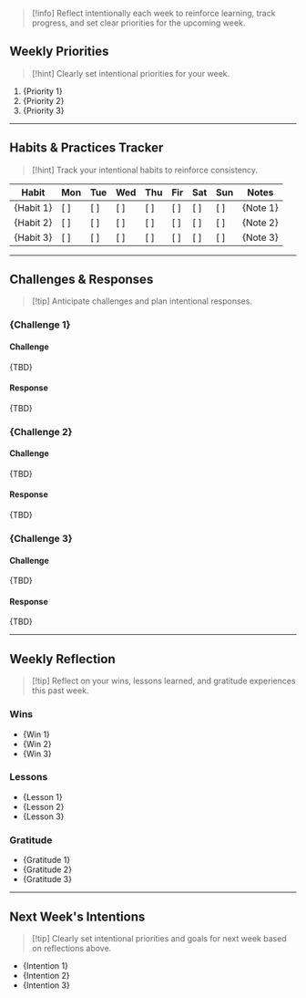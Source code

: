 > [!info] Reflect intentionally each week to reinforce learning, track progress, and set clear priorities for the upcoming week.

## Weekly Priorities

> [!hint] Clearly set intentional priorities for your week.

1. {Priority 1}
2. {Priority 2}
3. {Priority 3}

---

## Habits & Practices Tracker

> [!hint] Track your intentional habits to reinforce consistency.

| Habit     | Mon | Tue | Wed | Thu | Fir | Sat | Sun | Notes    |
| --------- | --- | --- | --- | --- | --- | --- | --- | -------- |
| {Habit 1} | [ ] | [ ] | [ ] | [ ] | [ ] | [ ] | [ ] | {Note 1} |
| {Habit 2} | [ ] | [ ] | [ ] | [ ] | [ ] | [ ] | [ ] | {Note 2} |
| {Habit 3} | [ ] | [ ] | [ ] | [ ] | [ ] | [ ] | [ ] | {Note 3} |

---

## Challenges & Responses

> [!tip] Anticipate challenges and plan intentional responses.

### {Challenge 1}

#### Challenge

{TBD}

#### Response

{TBD}

### {Challenge 2}

#### Challenge

{TBD}

#### Response

{TBD}

### {Challenge 3}

#### Challenge

{TBD}

#### Response

{TBD}

---

## Weekly Reflection

> [!tip] Reflect on your wins, lessons learned, and gratitude experiences this past week.

### Wins

- {Win 1}
- {Win 2}
- {Win 3}

### Lessons

- {Lesson 1}
- {Lesson 2}
- {Lesson 3}

### Gratitude

- {Gratitude 1}
- {Gratitude 2}
- {Gratitude 3}

---

## Next Week's Intentions

> [!tip] Clearly set intentional priorities and goals for next week based on reflections above.

- {Intention 1}
- {Intention 2}
- {Intention 3}
